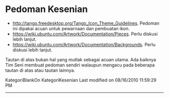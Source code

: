 # Pedoman Kesenian
   * ​http://tango.freedesktop.org/Tango_Icon_Theme_Guidelines. Pedoman ini
      dipakai acuan untuk pewarnaan dan pembuatan ikon.
   * ​https://wiki.ubuntu.com/Artwork/Documentation/Pieces. Perlu diskusi
      lebih lanjut.
   * ​https://wiki.ubuntu.com/Artwork/Documentation/Backgrounds. Perlu diskusi
      lebih lanjut.

Tautan di atas bukan hal yang mutlak sebagai acuan utama. Ada baiknya Tim Seni
membuat pedoman sendiri walaupun mengacu pada beberapa tautan di atas atau
tautan lainnya.

KategoriBlankOn KategoriKesenian
Last modified on 08/16/2010 11:59:29 PM





---
 



